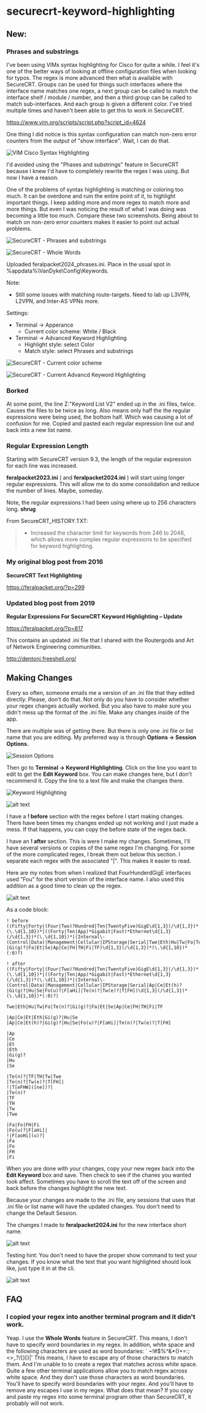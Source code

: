 # securecrt-keyword-highlighting

## New:

### Phrases and substrings

I've been using VIMs syntax highlighting for Cisco for quite a while.  I feel it's one of the better ways of looking at offline configuration files when looking for typos.  The regex is more advanced then what is available with SecureCRT.  Groups can be used for things such interfaces where the interface name matches one regex, a next group can be called to match the interface shelf / module / number, and then a third group can be called to match sub-interfaces.  And each group is given a different color.  I've tried multiple times and haven't been able to get this to work in SecureCRT.

https://www.vim.org/scripts/script.php?script_id=4624

One thing I did notice is this syntax configuration can match non-zero error counters from the output of "show interface".  Wait, I can do that.

![VIM Cisco Syntax Highlighting](resources/vim_cisco_syntax.png)

I'd avoided using the "Phases and substrings" feature in SecureCRT because I knew I'd have to completely rewrite the regex I was using.  But now I have a reason.

One of the problems of syntax highlighting is matching or coloring too much.  It can be overdone and ruin the entire point of it, to highlight important things.  I keep adding more and more regex to match more and more things.  But even I was noticing the result of what I was doing was becoming a little too much.  Compare these two screenshots.  Being about to match on non-zero error counters makes it easier to point out actual problems.

![SecureCRT - Phrases and substrings](resources/show_interface_phrases.png)

![SecureCRT - Whole Words](resources/show_interfaces_whole_words.png)

Uploaded feralpacket2024_phrases.ini.  Place in the usual spot in %appdata%\VanDyke\Config\Keywords.

Note:
 - Still some issues with matching route-targets.  Need to lab up L3VPN, L2VPN, and Inter-AS VPNs more.

Settings:
 - Terminal -> Apperance
   - Current color scheme:  White / Black
 - Terminal -> Advanced Keyword Highlighting
   - Highlight style:  select Color
   - Match style:  select Phrases and substrings

![SecureCRT - Current color scheme](resources/Current_color_scheme.png)

![SecureCRT - Current Advancd Keyword Highlighting](resources/Advance_Keyword_Highlighting.png)

### Borked
At some point, the line Z:"Keyword List V2" ended up in the .ini files, twice.  Causes the files to be twice as long.  Also means only half the the regular expressions were being used, the bottom half.  Which was causing a lot of confusion for me.  Copied and pasted each regular expression line out and back into a new list name.

### Regular Expression Length
Starting with SecureCRT version 9.3, the length of the regular expression for each line was increased.  

**feralpacket2023.ini** ( and **feralpacket2024.ini** ) will start using longer regular expressions.  This will allow me to do some consolidation and reduce the number of lines.  Maybe, someday. 

Note, the regular expressions I had been using where up to 256 characters long.  **shrug**

From SecureCRT_HISTORY.TXT:

  > - Increased the character limit for keywords from 246 to 2048,
  >   which allows more complex regular expressions to be specified
  >  for keyword highlighting.



### My original blog post from 2016

**SecureCRT Text Highlighting**

https://feralpacket.org/?p=299

### Updated blog post from 2019

**Regular Expressions For SecureCRT Keyword Highlighting – Update**

https://feralpacket.org/?p=817


This contains an updated .ini file that I shared with the Routergods and Art of Network Engineering communities.

http://dentonj.freeshell.org/

## Making Changes

Every so often, someone emails me a version of an .ini file that they edited directly.  Please, don't do that.  Not only do you have to consider whether your regex changes actually worked.  But you also have to make sure you didn't mess up the format of the .ini file.  Make any changes inside of the app.

There are multiple was of getting there.  But there is only one .ini file or list name that you are editing.  My preferred way is through **Options -> Session Options.**

![Session Options](resources/session_options.png)

Then go to **Terminal -> Keyword Highlighting**.  Click on the line you want to edit to get the **Edit Keyword** box.  You can make changes here, but I don't recommend it.  Copy the line to a text file and make the changes there.  

![Keyword Highlighting](resources/keyword_highlighting.png)

![alt text](resources/edit_keyword.png)

I have a **! before** section with the regex before I start making changes.  There have been times my changes ended up not working and I just made a mess.  If that happens, you can copy the before state of the regex back.

I have an **! after** section.  This is were I make my changes.  Sometimes, I'll have several versions or copies of the same regex I'm changing.  For some of the more complicated regex, I break them out below this section.  I separate each regex with the associated "|".  This makes it easier to read.

Here are my notes from when I realized that FourHunderdGigE interfaces used "Fou" for the short version of the interface name.  I also used this addition as a good time to clean up the regex.

![alt text](resources/editing_regex.png)

As a code block:

```
! before
((Fifty|Forty|(Four|Two)?Hundred|Ten|TwentyFive)GigE\d{1,3}(/\d{1,3})*(\.\d{1,10})*|((Forty|Ten|App)*Gigabit|Fast)*Ethernet\d{1,3}(/\d{1,3})*(\.\d{1,10})*|(Internal\-(Control|Data)|Management|Cellular|IPStorage|Serial|Twe|Eth|Hu|Tw|Fo|Te(n)?|Gi(g)?|Fa|Et|Se|Ap|Ce|FH|TH|Fi|TF)\d{1,3}(/\d{1,3})*(\.\d{1,10})*(:0)?)

! after
((Fifty|Forty|(Four|Two)?Hundred|Ten|TwentyFive)GigE\d{1,3}(/\d{1,3})*(\.\d{1,10})*|((Forty|Ten|App)*Gigabit|Fast)*Ethernet\d{1,3}(/\d{1,3})*(\.\d{1,10})*|(Internal\-(Control|Data)|Management|Cellular|IPStorage|Serial|Ap|Ce|Et(h)?|Gi(g)?|Hu|Se|Fo(u)?|F[aHi]|Te(n)?|Tw(e)?|T[FH])\d{1,3}(/\d{1,3})*(\.\d{1,10})*(:0)?)

Twe|Eth|Hu|Tw|Fo|Te(n)?|Gi(g)?|Fa|Et|Se|Ap|Ce|FH|TH|Fi|TF

|Ap|Ce|Et|Eth|Gi(g)?|Hu|Se
|Ap|Ce|Et(h)?|Gi(g)?|Hu|Se|Fo(u)?|F[aHi]|Te(n)?|Tw(e)?|T[FH]

|Ap
|Ce
|Et
|Eth
|Gi(g)?
|Hu
|Se

|Te(n)?|TF|TH|Tw|Twe
|Te(n)?|Tw(e)?|T[FH]|
!|T[eFHW]([ne])?|
|Te(n)?
|TF
|TH
|Tw
|Twe

|Fa|Fo|FH|Fi
|Fo(u)?|F[aHi]|
!|F[aoHi](u)?|
|Fa
|Fo
|FH
|Fi
```

When you are done with your changes, copy your new regex back into the **Edit Keyword** box and save.  Then check to see if the chanes you wanted took affect.  Sometimes you have to scroll the text off of the screen and back before the changes highlight the new text.

Because your changes are made to the .ini file, any sessions that uses that .ini file or list name will have the updated changes.  You don't need to change the Default Session.

The changes I made to **feralpacket2024.ini** for the new interface short name.

![alt text](resources/feralpacket2024_change.png)

Testing hint:  You don't need to have the proper show command to test your changes.  If you know what the text that you want highlighted should look like, just type it in at the cli.

![alt text](resources/cli_test.png)


## FAQ

### I copied your regex into another terminal program and it didn't work.

Yeap.  I use the **Whole Words** feature in SecureCRT.  This means, I don't have to specify word boundaries in my regex.  In addition, white space and the following characters are used as word boundaries:  ` ~!#$%^&*()+=:;<>,.?/\[]{}|'  This means, I have to escape any of those characters to match them.  And I'm unable to to create a regex that matches across white space.  Quite a few other terminal applications allow you to match regex across white space.  And they don't use those characters as word boundaries.  You'll have to specify word boundaries with your regex.  And you'll have to remove any escapes I use in my regex.  What does that mean?  If you copy and paste my regex into some terminal program other than SecureCRT, it probably will not work.

